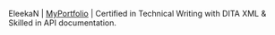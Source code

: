 EleekaN | [MyPortfolio](https://eleekan.github.io/resume/) | Certified in Technical Writing with DITA XML & Skilled in API documentation.